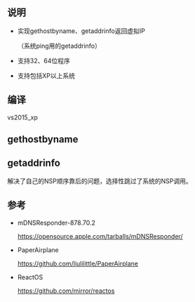 ## 说明

- 实现gethostbyname、getaddrinfo返回虚拟IP

  （系统ping用的getaddrinfo）

- 支持32、64位程序

- 支持包括XP以上系统

## 编译

vs2015_xp



## gethostbyname



## getaddrinfo

解决了自己的NSP顺序靠后的问题，选择性跳过了系统的NSP调用。



## 参考

- mDNSResponder-878.70.2

  https://opensource.apple.com/tarballs/mDNSResponder/

- PaperAirplane

  https://github.com/liulilittle/PaperAirplane

- ReactOS

  https://github.com/mirror/reactos